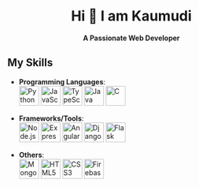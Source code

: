 <div align="center">
  <h1>Hi 👋 I am Kaumudi</h1>
  <p><strong>A Passionate Web Developer</strong></p>
</div>

## My Skills
- **Programming Languages**: <br>
  <img src="https://cdn.jsdelivr.net/gh/devicons/devicon/icons/python/python-original.svg" width="40" height="40" alt="Python" /> <img src="https://cdn.jsdelivr.net/gh/devicons/devicon/icons/javascript/javascript-original.svg" width="40" height="40" alt="JavaScript" /> <img src="https://cdn.jsdelivr.net/gh/devicons/devicon/icons/typescript/typescript-original.svg" width="40" height="40" alt="TypeScript" /> <img src="https://cdn.jsdelivr.net/gh/devicons/devicon/icons/java/java-original.svg" width="40" height="40" alt="Java" /> <img src="https://cdn.jsdelivr.net/gh/devicons/devicon/icons/c/c-original.svg" width="40" height="40" alt="C" />
  
- **Frameworks/Tools**: <br>
  <img src="https://cdn.jsdelivr.net/gh/devicons/devicon/icons/nodejs/nodejs-original-wordmark.svg" width="40" height="40" alt="Node.js" /> <img src="https://cdn.jsdelivr.net/gh/devicons/devicon/icons/express/express-original.svg" width="40" height="40" alt="Express.js" /> <img src="https://cdn.jsdelivr.net/gh/devicons/devicon/icons/angularjs/angularjs-original.svg" width="40" height="40" alt="Angular" /> <img src="https://cdn.jsdelivr.net/gh/devicons/devicon/icons/django/django-plain.svg" width="40" height="40" alt="Django" /> <img src="https://cdn.jsdelivr.net/gh/devicons/devicon/icons/flask/flask-original.svg" width="40" height="40" alt="Flask" />

- **Others**: <br>
  <img src="https://cdn.jsdelivr.net/gh/devicons/devicon/icons/mongodb/mongodb-original.svg" width="40" height="40" alt="MongoDB" /> <img src="https://cdn.jsdelivr.net/gh/devicons/devicon/icons/html5/html5-original.svg" width="40" height="40" alt="HTML5" /> <img src="https://cdn.jsdelivr.net/gh/devicons/devicon/icons/css3/css3-original.svg" width="40" height="40" alt="CSS3" /> <img src="https://cdn.jsdelivr.net/gh/devicons/devicon/icons/firebase/firebase-plain.svg" width="40" height="40" alt="Firebase" />
